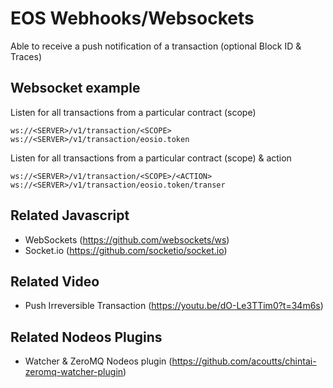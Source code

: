 # EOS Webhooks/Websockets

Able to receive a push notification of a transaction (optional Block ID & Traces)

## Websocket example

Listen for all transactions from a particular contract (scope)

```
ws://<SERVER>/v1/transaction/<SCOPE>
ws://<SERVER>/v1/transaction/eosio.token
```

Listen for all transactions from a particular contract (scope) & action

```
ws://<SERVER>/v1/transaction/<SCOPE>/<ACTION>
ws://<SERVER>/v1/transaction/eosio.token/transer
```

## Related Javascript

- WebSockets (https://github.com/websockets/ws)
- Socket.io (https://github.com/socketio/socket.io)

## Related Video

- Push Irreversible Transaction (https://youtu.be/dO-Le3TTim0?t=34m6s)

## Related Nodeos Plugins

- Watcher & ZeroMQ Nodeos plugin (https://github.com/acoutts/chintai-zeromq-watcher-plugin)
